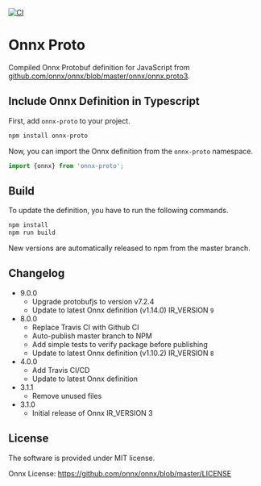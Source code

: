 [![CI](https://github.com/chaosmail/onnx-proto/actions/workflows/main.yaml/badge.svg)](https://github.com/chaosmail/onnx-proto/actions/workflows/main.yaml)

# Onnx Proto

Compiled Onnx Protobuf definition for JavaScript from [github.com/onnx/onnx/blob/master/onnx/onnx.proto3](https://github.com/onnx/onnx/blob/master/onnx/onnx.proto3).

## Include Onnx Definition in Typescript

First, add `onnx-proto` to your project.

```sh
npm install onnx-proto
```

Now, you can import the Onnx definition from the `onnx-proto` namespace.

```ts
import {onnx} from 'onnx-proto';
```

## Build

To update the definition, you have to run the following commands.

```sh
npm install
npm run build
```

New versions are automatically released to npm from the master branch.

## Changelog

* 9.0.0
  * Upgrade protobufjs to version v7.2.4
  * Update to latest Onnx definition (v1.14.0) IR_VERSION `9`
* 8.0.0
  * Replace Travis CI with Github CI
  * Auto-publish master branch to NPM
  * Add simple tests to verify package before publishing
  * Update to latest Onnx definition (v1.10.2) IR_VERSION `8`
* 4.0.0
  * Add Travis CI/CD
  * Update to latest Onnx definition
* 3.1.1
  * Remove unused files
* 3.1.0
  * Initial release of Onnx IR_VERSION 3

## License

The software is provided under MIT license.

Onnx License: https://github.com/onnx/onnx/blob/master/LICENSE
